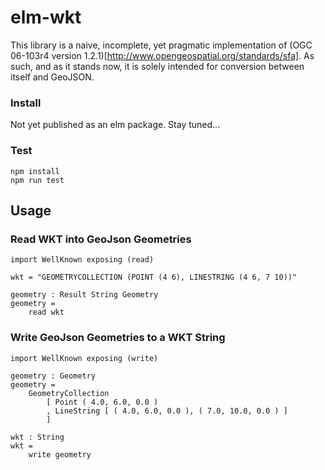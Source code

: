 # elm-wkt

This library is a naive, incomplete, yet pragmatic implementation of (OGC 06-103r4 version 1.2.1)[http://www.opengeospatial.org/standards/sfa]. As such, and as it stands now, it is solely intended for conversion between itself and GeoJSON.

### Install
Not yet published as an elm package. Stay tuned...

### Test
```
npm install
npm run test
```

## Usage

### Read WKT into GeoJson Geometries
```
import WellKnown exposing (read)

wkt = "GEOMETRYCOLLECTION (POINT (4 6), LINESTRING (4 6, 7 10))"

geometry : Result String Geometry
geometry =
    read wkt
```

### Write GeoJson Geometries to a WKT String
```
import WellKnown exposing (write)

geometry : Geometry
geometry = 
    GeometryCollection
        [ Point ( 4.0, 6.0, 0.0 )
        , LineString [ ( 4.0, 6.0, 0.0 ), ( 7.0, 10.0, 0.0 ) ]
        ]

wkt : String
wkt =
    write geometry
``` 

